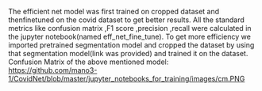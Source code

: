 
The efficient net model was first trained on cropped dataset and thenfinetuned on the covid dataset to get better results.
All the standard metrics like confusion matrix ,F1 score ,precision ,recall were calculated in the jupyter notebook(named eff_net_fine_tune).
To get more efficiency we imported pretrained segmentation model and cropped the dataset by using that segmentation model(link was provided) and trained it on the dataset. </br>
Confusion Matrix of the above mentioned model:
https://github.com/mano3-1/CovidNet/blob/master/jupyter_notebooks_for_training/images/cm.PNG

